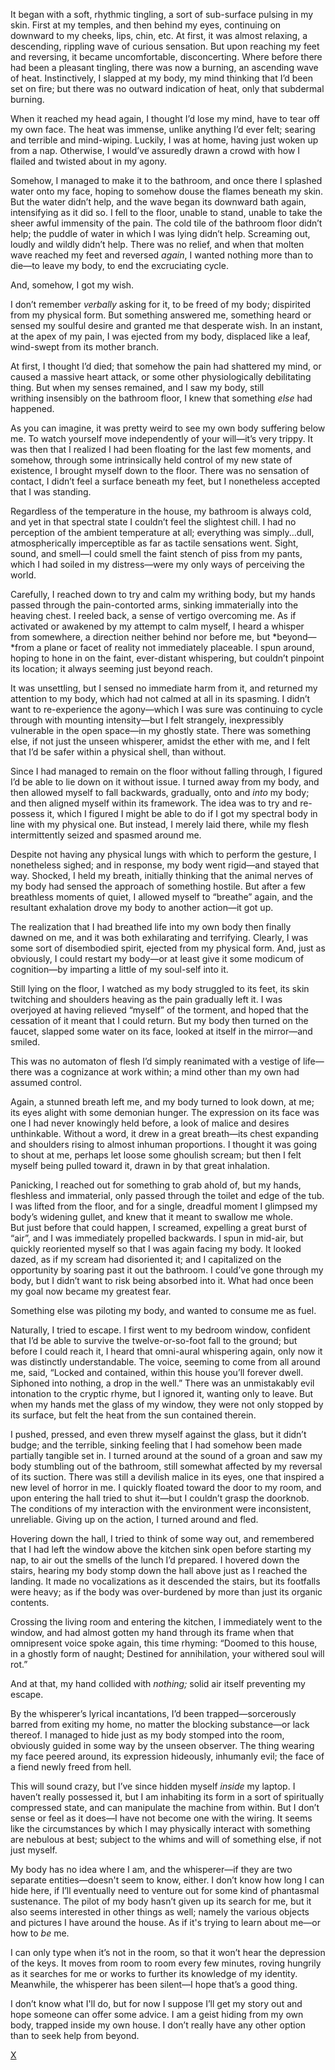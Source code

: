 It began with a soft, rhythmic tingling, a sort of sub-surface pulsing in my skin. First at my temples, and then behind my eyes, continuing on downward to my cheeks, lips, chin, etc. At first, it was almost relaxing, a descending, rippling wave of curious sensation. But upon reaching my feet and reversing, it became uncomfortable, disconcerting. Where before there had been a pleasant tingling, there was now a burning, an ascending wave of heat. Instinctively, I slapped at my body, my mind thinking that I’d been set on fire; but there was no outward indication of heat, only that subdermal burning.  

When it reached my head again, I thought I’d lose my mind, have to tear off my own face. The heat was immense, unlike anything I’d ever felt; searing and terrible and mind-wiping. Luckily, I was at home, having just woken up from a nap. Otherwise, I would’ve assuredly drawn a crowd with how I flailed and twisted about in my agony.  

Somehow, I managed to make it to the bathroom, and once there I splashed water onto my face, hoping to somehow douse the flames beneath my skin. But the water didn’t help, and the wave began its downward bath again, intensifying as it did so. I fell to the floor, unable to stand, unable to take the sheer awful immensity of the pain. The cold tile of the bathroom floor didn’t help; the puddle of water in which I was lying didn’t help. Screaming out, loudly and wildly didn’t help. There was no relief, and when that molten wave reached my feet and reversed *again*, I wanted nothing more than to die—to leave my body, to end the excruciating cycle.  

And, somehow, I got my wish.  

I don’t remember *verbally* asking for it, to be freed of my body; dispirited from my physical form. But something answered me, something heard or sensed my soulful desire and granted me that desperate wish. In an instant, at the apex of my pain, I was ejected from my body, displaced like a leaf, wind-swept from its mother branch.  

At first, I thought I’d died; that somehow the pain had shattered my mind, or caused a massive heart attack, or some other physiologically debilitating thing. But when my senses remained, and I saw my body, still writhing insensibly on the bathroom floor, I knew that something *else* had happened.  

As you can imagine, it was pretty weird to see my own body suffering below me. To watch yourself move independently of your will—it’s very trippy. It was then that I realized I had been floating for the last few moments, and somehow, through some intrinsically held control of my new state of existence, I brought myself down to the floor. There was no sensation of contact, I didn’t feel a surface beneath my feet, but I nonetheless accepted that I was standing.  

Regardless of the temperature in the house, my bathroom is always cold, and yet in that spectral state I couldn’t feel the slightest chill. I had no perception of the ambient temperature at all; everything was simply...dull, atmospherically imperceptible as far as tactile sensations went. Sight, sound, and smell—I could smell the faint stench of piss from my pants, which I had soiled in my distress—were my only ways of perceiving the world.  

Carefully, I reached down to try and calm my writhing body, but my hands passed through the pain-contorted arms, sinking immaterially into the heaving chest. I reeled back, a sense of vertigo overcoming me. As if activated or awakened by my attempt to calm myself, I heard a whisper from somewhere, a direction neither behind nor before me, but *beyond—*from a plane or facet of reality not immediately placeable. I spun around, hoping to hone in on the faint, ever-distant whispering, but couldn’t pinpoint its location; it always seeming just beyond reach.  

It was unsettling, but I sensed no immediate harm from it, and returned my attention to my body, which had not calmed at all in its spasming. I didn’t want to re-experience the agony—which I was sure was continuing to cycle through with mounting intensity—but I felt strangely, inexpressibly vulnerable in the open space—in my ghostly state. There was something else, if not just the unseen whisperer, amidst the ether with me, and I felt that I’d be safer within a physical shell, than without.  

Since I had managed to remain on the floor without falling through, I figured I’d be able to lie down on it without issue. I turned away from my body, and then allowed myself to fall backwards, gradually, onto and *into* my body; and then aligned myself within its framework. The idea was to try and re-possess it, which I figured I might be able to do if I got my spectral body in line with my physical one. But instead, I merely laid there, while my flesh intermittently seized and spasmed around me.  

Despite not having any physical lungs with which to perform the gesture, I nonetheless sighed; and in response, my body went rigid—and stayed that way. Shocked, I held my breath, initially thinking that the animal nerves of my body had sensed the approach of something hostile. But after a few breathless moments of quiet, I allowed myself to “breathe” again, and the resultant exhalation drove my body to another action—it got up.  

The realization that I had breathed life into my own body then finally dawned on me, and it was both exhilarating and terrifying. Clearly, I was some sort of disembodied spirit, ejected from my physical form. And, just as obviously, I could restart my body—or at least give it some modicum of cognition—by imparting a little of my soul-self into it.  

Still lying on the floor, I watched as my body struggled to its feet, its skin twitching and shoulders heaving as the pain gradually left it. I was overjoyed at having relieved “myself” of the torment, and hoped that the cessation of it meant that I could return. But my body then turned on the faucet, slapped some water on its face, looked at itself in the mirror—and smiled.  

This was no automaton of flesh I’d simply reanimated with a vestige of life—there was a cognizance at work within; a mind other than my own had assumed control. 

Again, a stunned breath left me, and my body turned to look down, at me; its eyes alight with some demonian hunger. The expression on its face was one I had never knowingly held before, a look of malice and desires unthinkable. Without a word, it drew in a great breath—its chest expanding and shoulders rising to almost inhuman proportions. I thought it was going to shout at me, perhaps let loose some ghoulish scream; but then I felt myself being pulled toward it, drawn in by that great inhalation.  

Panicking, I reached out for something to grab ahold of, but my hands, fleshless and immaterial, only passed through the toilet and edge of the tub. I was lifted from the floor, and for a single, dreadful moment I glimpsed my body’s widening gullet, and knew that it meant to swallow me whole. But just before that could happen, I screamed, expelling a great burst of “air”, and I was immediately propelled backwards. I spun in mid-air, but quickly reoriented myself so that I was again facing my body. It looked dazed, as if my scream had disoriented it; and I capitalized on the opportunity by soaring past it out the bathroom. I could’ve gone through my body, but I didn’t want to risk being absorbed into it. What had once been my goal now became my greatest fear.  

Something else was piloting my body, and wanted to consume me as fuel.  

Naturally, I tried to escape. I first went to my bedroom window, confident that I’d be able to survive the twelve-or-so-foot fall to the ground; but before I could reach it, I heard that omni-aural whispering again, only now it was distinctly understandable. The voice, seeming to come from all around me, said, “Locked and contained, within this house you’ll forever dwell. Siphoned into nothing, a drop in the well.” There was an unmistakably evil intonation to the cryptic rhyme, but I ignored it, wanting only to leave. But when my hands met the glass of my window, they were not only stopped by its surface, but felt the heat from the sun contained therein.  

I pushed, pressed, and even threw myself against the glass, but it didn’t budge; and the terrible, sinking feeling that I had somehow been made partially tangible set in. I turned around at the sound of a groan and saw my body stumbling out of the bathroom, still somewhat affected by my reversal of its suction. There was still a devilish malice in its eyes, one that inspired a new level of horror in me. I quickly floated toward the door to my room, and upon entering the hall tried to shut it—but I couldn’t grasp the doorknob. The conditions of my interaction with the environment were inconsistent, unreliable. Giving up on the action, I turned around and fled.  

Hovering down the hall, I tried to think of some way out, and remembered that I had left the window above the kitchen sink open before starting my nap, to air out the smells of the lunch I’d prepared. I hovered down the stairs, hearing my body stomp down the hall above just as I reached the landing. It made no vocalizations as it descended the stairs, but its footfalls were heavy; as if the body was over-burdened by more than just its organic contents.  

Crossing the living room and entering the kitchen, I immediately went to the window, and had almost gotten my hand through its frame when that omnipresent voice spoke again, this time rhyming: “Doomed to this house, in a ghostly form of naught; Destined for annihilation, your withered soul will rot.”  

And at that, my hand collided with *nothing;* solid air itself preventing my escape. 

By the whisperer’s lyrical incantations, I’d been trapped—sorcerously barred from exiting my home, no matter the blocking substance—or lack thereof. I managed to hide just as my body stomped into the room, obviously guided in some way by the unseen observer. The thing wearing my face peered around, its expression hideously, inhumanly evil; the face of a fiend newly freed from hell.  

This will sound crazy, but I’ve since hidden myself *inside* my laptop. I haven’t really possessed it, but I am inhabiting its form in a sort of spiritually compressed state, and can manipulate the machine from within. But I don’t sense or feel as it does—I have not become one with the wiring. It seems like the circumstances by which I may physically interact with something are nebulous at best; subject to the whims and will of something else, if not just myself.  

My body has no idea where I am, and the whisperer—if they are two separate entities—doesn't seem to know, either. I don’t know how long I can hide here, if I’ll eventually need to venture out for some kind of phantasmal sustenance. The pilot of my body hasn’t given up its search for me, but it also seems interested in other things as well; namely the various objects and pictures I have around the house. As if it's trying to learn about me—or how to *be* me.  

I can only type when it’s not in the room, so that it won’t hear the depression of the keys. It moves from room to room every few minutes, roving hungrily as it searches for me or works to further its knowledge of my identity. Meanwhile, the whisperer has been silent—I hope that’s a good thing.  

I don’t know what I'll do, but for now I suppose I’ll get my story out and hope someone can offer some advice. I am a geist hiding from my own body, trapped inside my own house. I don’t really have any other option than to seek help from beyond.  

[X](https://reddit.com/r/bryceverse)